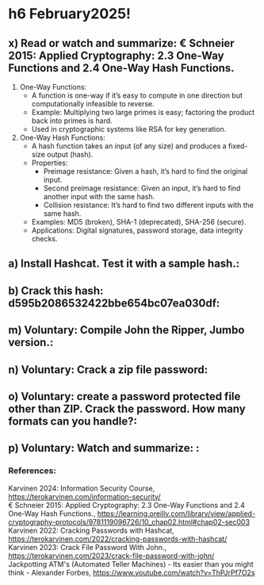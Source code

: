 
# h6 February2025!

## x) Read or watch and summarize: € Schneier 2015: Applied Cryptography: 2.3 One-Way Functions and 2.4 One-Way Hash Functions.
1. One-Way Functions:
   - A function is one-way if it’s easy to compute in one direction but computationally infeasible to reverse.
   - Example: Multiplying two large primes is easy; factoring the product back into primes is hard.
   - Used in cryptographic systems like RSA for key generation.
2. One-Way Hash Functions:
   - A hash function takes an input (of any size) and produces a fixed-size output (hash).
   - Properties:
      - Preimage resistance: Given a hash, it’s hard to find the original input.
      - Second preimage resistance: Given an input, it’s hard to find another input with the same hash.
      - Collision resistance: It’s hard to find two different inputs with the same hash.
   - Examples: MD5 (broken), SHA-1 (deprecated), SHA-256 (secure).
   - Applications: Digital signatures, password storage, data integrity checks.

## a) Install Hashcat. Test it with a sample hash.: <br>

## b) Crack this hash: d595b2086532422bbe654bc07ea030df: <br>

## m) Voluntary: Compile John the Ripper, Jumbo version.: <br>

## n) Voluntary: Crack a zip file password: <br>

## o) Voluntary: create a password protected file other than ZIP. Crack the password. How many formats can you handle?:

## p) Voluntary: Watch and summarize: : <br>


### References:
Karvinen 2024: Information Security Course, https://terokarvinen.com/information-security/ <br>
€ Schneier 2015: Applied Cryptography: 2.3 One-Way Functions and 2.4 One-Way Hash Functions., https://learning.oreilly.com/library/view/applied-cryptography-protocols/9781119096726/10_chap02.html#chap02-sec003 <br>
Karvinen 2022: Cracking Passwords with Hashcat, https://terokarvinen.com/2022/cracking-passwords-with-hashcat/ <br>
Karvinen 2023: Crack File Password With John., https://terokarvinen.com/2023/crack-file-password-with-john/ <br>
Jackpotting ATM's (Automated Teller Machines) - Its easier than you might think - Alexander Forbes, https://www.youtube.com/watch?v=ThPJrPf7O2s <br>

